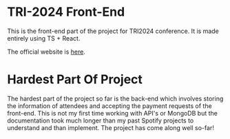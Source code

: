 # TRI-2024 Front-End

This is the front-end part of the project for TRI2024 conference. It is made entirely using TS + React.

The official website is [here](https://www.tri2024.com/).

# Hardest Part Of Project

The hardest part of the project so far is the back-end which involves storing the information of attendees and accepting the payment requests of the front-end. This is not my first time working with API's or MongoDB but the documentation took much longer than my past Spotify projects to understand and than implement. The project has come along well so-far!

